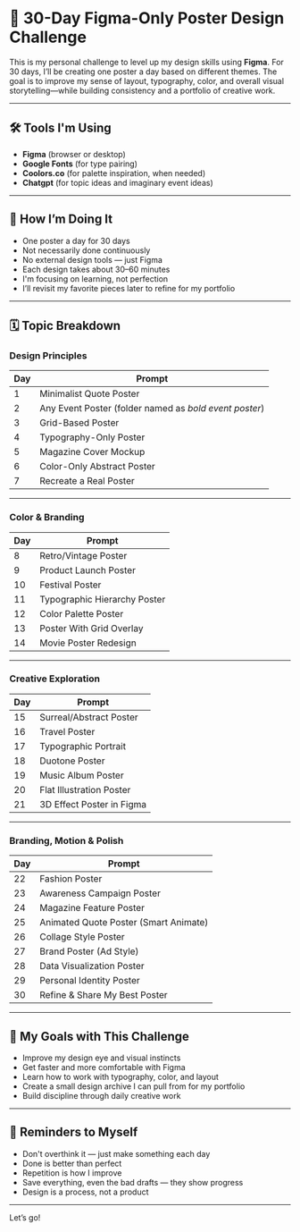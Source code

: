 # 🎨 30-Day Figma-Only Poster Design Challenge

This is my personal challenge to level up my design skills using **Figma**. For 30 days, I’ll be creating one poster a day based on different themes. The goal is to improve my sense of layout, typography, color, and overall visual storytelling—while building consistency and a portfolio of creative work.

---

## 🛠 Tools I'm Using

- **Figma** (browser or desktop)
- **Google Fonts** (for type pairing)
- **Coolors.co** (for palette inspiration, when needed)
- **Chatgpt** (for topic ideas and imaginary event ideas)

---

## 🔁 How I’m Doing It

- One poster a day for 30 days
- Not necessarily done continuously  
- No external design tools — just Figma  
- Each design takes about 30–60 minutes  
- I'm focusing on learning, not perfection  
- I’ll revisit my favorite pieces later to refine for my portfolio  

---

## 🗓️ Topic Breakdown

### Design Principles
| Day | Prompt |
|-----|--------|
| 1 | Minimalist Quote Poster |
| 2 | Any Event Poster (folder named as *bold event poster*) |
| 3 | Grid-Based Poster |
| 4 | Typography-Only Poster |
| 5 | Magazine Cover Mockup |
| 6 | Color-Only Abstract Poster |
| 7 | Recreate a Real Poster |

---

### Color & Branding
| Day | Prompt |
|-----|--------|
| 8 | Retro/Vintage Poster |
| 9 | Product Launch Poster |
| 10 | Festival Poster |
| 11 | Typographic Hierarchy Poster |
| 12 | Color Palette Poster |
| 13 | Poster With Grid Overlay |
| 14 | Movie Poster Redesign |

---

### Creative Exploration
| Day | Prompt |
|-----|--------|
| 15 | Surreal/Abstract Poster |
| 16 | Travel Poster |
| 17 | Typographic Portrait |
| 18 | Duotone Poster |
| 19 | Music Album Poster |
| 20 | Flat Illustration Poster |
| 21 | 3D Effect Poster in Figma |

---

### Branding, Motion & Polish
| Day | Prompt |
|-----|--------|
| 22 | Fashion Poster |
| 23 | Awareness Campaign Poster |
| 24 | Magazine Feature Poster |
| 25 | Animated Quote Poster (Smart Animate) |
| 26 | Collage Style Poster |
| 27 | Brand Poster (Ad Style) |
| 28 | Data Visualization Poster |
| 29 | Personal Identity Poster |
| 30 | Refine & Share My Best Poster |

---

## 📌 My Goals with This Challenge

- Improve my design eye and visual instincts  
- Get faster and more comfortable with Figma  
- Learn how to work with typography, color, and layout  
- Create a small design archive I can pull from for my portfolio  
- Build discipline through daily creative work  

---

## 🧠 Reminders to Myself

- Don't overthink it — just make something each day  
- Done is better than perfect  
- Repetition is how I improve  
- Save everything, even the bad drafts — they show progress  
- Design is a process, not a product  

---

Let’s go!

